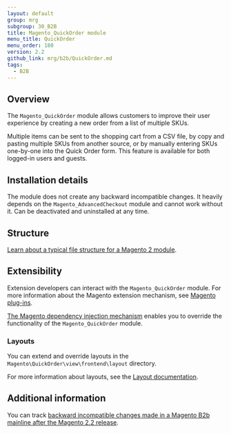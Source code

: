```yaml
---
layout: default
group: mrg
subgroup: 30_B2B
title: Magento_QuickOrder module
menu_title: QuickOrder
menu_order: 180
version: 2.2
github_link: mrg/b2b/QuickOrder.md
tags:
  - B2B
---
```


## Overview

The `Magento_QuickOrder` module allows customers to improve their user experience by creating a new order from a list of multiple SKUs.

Multiple items can be sent to the shopping cart from a CSV file, by copy and pasting multiple SKUs from another source, or by manually entering SKUs one-by-one into the Quick Order form. This feature is available for both logged-in users and guests.

## Installation details

The module does not create any backward incompatible changes. It heavily depends on the `Magento_AdvancedCheckout` module and cannot work without it. Can be deactivated and uninstalled at any time.

## Structure

[Learn about a typical file structure for a Magento 2 module]({{page.baseurl}}extension-dev-guide/build/module-file-structure.html).

## Extensibility

Extension developers can interact with the `Magento_QuickOrder` module. For more information about the Magento extension mechanism, see [Magento plug-ins]({{page.baseurl}}extension-dev-guide/plugins.html).

[The Magento dependency injection mechanism]({{page.baseurl}}extension-dev-guide/depend-inj.html) enables you to override the functionality of the `Magento_QuickOrder` module.

### Layouts

You can extend and override layouts in the `Magento\QuickOrder\view\frontend\layout` directory.

For more information about layouts, see the [Layout documentation]({{page.baseurl}}frontend-dev-guide/layouts/layout-overview.html).

## Additional information

You can track [backward incompatible changes made in a Magento B2b mainline after the Magento 2.2 release]({{page.baseurl}}release-notes/changes/b2b_changes.html).

